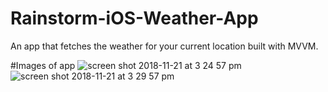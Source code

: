 # Rainstorm-iOS-Weather-App
An app that fetches the weather for your current location built with MVVM.

#Images of app
![screen shot 2018-11-21 at 3 24 57 pm](https://user-images.githubusercontent.com/15223809/48867337-dc85ab80-eda3-11e8-8259-1dec4860dbe9.png)
![screen shot 2018-11-21 at 3 29 57 pm](https://user-images.githubusercontent.com/15223809/48867344-e14a5f80-eda3-11e8-9fb1-dfbbf9ee29be.png)
